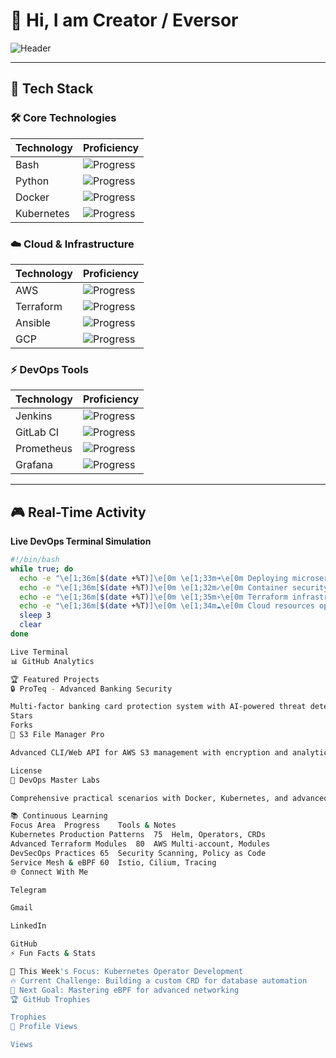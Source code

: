# 👋 Hi, I am Creator / Eversor

![Header](https://capsule-render.vercel.app/api?type=waving&color=gradient&height=220&section=header&text=Creator/Eversor&fontSize=60&fontAlignY=35&animation=blinking&desc=DevOps%20Engineer%20%7C%20Cloud%20Architect%20%7C%20Automation%20Expert&descSize=20&descAlignY=55)

---

## 🌟 Tech Stack

### 🛠️ Core Technologies
| Technology | Proficiency |
|------------|------------|
| Bash       | ![Progress](https://progress-bar.dev/95/?width=200&color=00ff00) |
| Python     | ![Progress](https://progress-bar.dev/90/?width=200&color=3776AB) |
| Docker     | ![Progress](https://progress-bar.dev/98/?width=200&color=2496ED) |
| Kubernetes | ![Progress](https://progress-bar.dev/92/?width=200&color=326CE5) |

### ☁️ Cloud & Infrastructure
| Technology | Proficiency |
|------------|------------|
| AWS        | ![Progress](https://progress-bar.dev/88/?width=200&color=FF9900) |
| Terraform  | ![Progress](https://progress-bar.dev/85/?width=200&color=623CE4) |
| Ansible    | ![Progress](https://progress-bar.dev/82/?width=200&color=EE0000) |
| GCP        | ![Progress](https://progress-bar.dev/75/?width=200&color=4285F4) |

### ⚡ DevOps Tools
| Technology | Proficiency |
|------------|------------|
| Jenkins    | ![Progress](https://progress-bar.dev/87/?width=200&color=D24939) |
| GitLab CI  | ![Progress](https://progress-bar.dev/90/?width=200&color=FC6D26) |
| Prometheus | ![Progress](https://progress-bar.dev/83/?width=200&color=E6522C) |
| Grafana    | ![Progress](https://progress-bar.dev/85/?width=200&color=F46800) |

---

## 🎮 Real-Time Activity

**Live DevOps Terminal Simulation**

```bash
#!/bin/bash
while true; do
  echo -e "\e[1;36m[$(date +%T)]\e[0m \e[1;33m➜\e[0m Deploying microservices to k8s cluster..."
  echo -e "\e[1;36m[$(date +%T)]\e[0m \e[1;32m✓\e[0m Container security scan completed"
  echo -e "\e[1;36m[$(date +%T)]\e[0m \e[1;35m⚡\e[0m Terraform infrastructure deployed"
  echo -e "\e[1;36m[$(date +%T)]\e[0m \e[1;34m☁️\e[0m Cloud resources optimized"
  sleep 3
  clear
done

Live Terminal
📊 GitHub Analytics

🏆 Featured Projects
🔒 ProTeq - Advanced Banking Security

Multi-factor banking card protection system with AI-powered threat detection
Stars
Forks
📁 S3 File Manager Pro

Advanced CLI/Web API for AWS S3 management with encryption and analytics

License
🧪 DevOps Master Labs

Comprehensive practical scenarios with Docker, Kubernetes, and advanced CI/CD

📚 Continuous Learning
Focus Area	Progress	Tools & Notes
Kubernetes Production Patterns	75	Helm, Operators, CRDs
Advanced Terraform Modules	80	AWS Multi-account, Modules
DevSecOps Practices	65	Security Scanning, Policy as Code
Service Mesh & eBPF	60	Istio, Cilium, Tracing
🌐 Connect With Me

Telegram

Gmail

LinkedIn

GitHub
⚡ Fun Facts & Stats

🎯 This Week's Focus: Kubernetes Operator Development
🔥 Current Challenge: Building a custom CRD for database automation
🚀 Next Goal: Mastering eBPF for advanced networking
🏆 GitHub Trophies

Trophies
👀 Profile Views

Views
